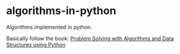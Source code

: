 # algorithms-in-python
Algorithms implemented in python. 

Basically follow the book: [Problem Solving with Algorithms and Data Structures using Python](http://interactivepython.org/runestone/static/pythonds/index.html)

